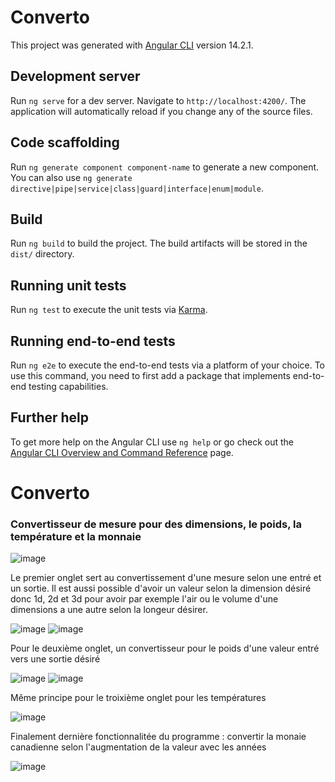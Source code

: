 # Converto

This project was generated with [Angular CLI](https://github.com/angular/angular-cli) version 14.2.1.

## Development server

Run `ng serve` for a dev server. Navigate to `http://localhost:4200/`. The application will automatically reload if you change any of the source files.

## Code scaffolding

Run `ng generate component component-name` to generate a new component. You can also use `ng generate directive|pipe|service|class|guard|interface|enum|module`.

## Build

Run `ng build` to build the project. The build artifacts will be stored in the `dist/` directory.

## Running unit tests

Run `ng test` to execute the unit tests via [Karma](https://karma-runner.github.io).

## Running end-to-end tests

Run `ng e2e` to execute the end-to-end tests via a platform of your choice. To use this command, you need to first add a package that implements end-to-end testing capabilities.

## Further help

To get more help on the Angular CLI use `ng help` or go check out the [Angular CLI Overview and Command Reference](https://angular.io/cli) page.


<h1>Converto</h1>

<h3>Convertisseur de mesure pour des dimensions, le poids, la température et la monnaie</h3>


![image](https://github.com/lemben01/converto/assets/70725029/273e7086-6b28-486c-af71-2d980e2dad8e)

Le premier onglet sert au convertissement d'une mesure selon une entré et un sortie. Il est aussi possible d'avoir un valeur selon la dimension désiré donc 1d, 2d et 3d pour avoir par exemple l'air ou le volume d'une dimensions a une autre selon la longeur désirer.

![image](https://github.com/lemben01/converto/assets/70725029/f015db5b-eebb-46a1-b312-f9a0eaa3dbf9)
![image](https://github.com/lemben01/converto/assets/70725029/074fffad-b6c7-4539-aa88-91afb6873b44)


Pour le deuxième onglet, un convertisseur pour le poids d'une valeur entré vers une sortie désiré

![image](https://github.com/lemben01/converto/assets/70725029/e43aa6de-5e2c-447f-af0a-c2cce755874c)
![image](https://github.com/lemben01/converto/assets/70725029/465ce09f-3ca9-4292-bf86-a95fe241f192)

Même principe pour le troixième onglet pour les températures

![image](https://github.com/lemben01/converto/assets/70725029/8db31933-00a1-4fd2-a52a-b34b458f5ef4)

Finalement dernière fonctionnalitée du programme : convertir la monaie canadienne selon l'augmentation de la valeur avec les années

![image](https://github.com/lemben01/converto/assets/70725029/463a9d2c-d10d-4657-992e-9149b6ec5c4a)





